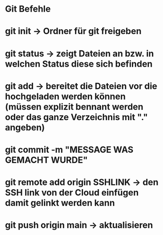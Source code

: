 # Git Befehle

# git init -> Ordner für git freigeben

# git status -> zeigt Dateien an bzw. in welchen Status diese sich befinden

# git add -> bereitet die Dateien vor die hochgeladen werden können (müssen explizit bennant werden oder das ganze Verzeichnis mit "." angeben)

# git commit -m "MESSAGE WAS GEMACHT WURDE"

# git remote add origin SSHLINK -> den SSH link von der Cloud einfügen damit gelinkt werden kann

# git push origin main -> aktualisieren
